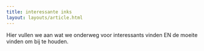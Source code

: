 ```yaml
---
title: interessante inks
layout: layouts/article.html
---
```


Hier vullen we aan wat we onderweg voor interessants vinden EN de moeite vinden om bij te houden.
